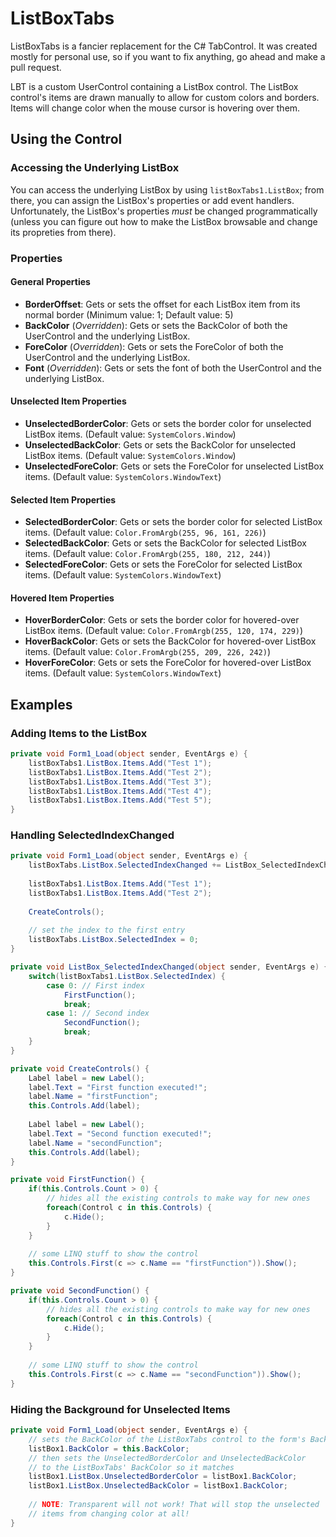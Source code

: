 # ListBoxTabs
ListBoxTabs is a fancier replacement for the C# TabControl. It was created mostly for personal use, so if you want to fix anything, go ahead and make a pull request.

LBT is a custom UserControl containing a ListBox control. The ListBox control's items are drawn manually to allow for custom colors and borders. Items will change color when the mouse cursor is hovering over them.

## Using the Control
### Accessing the Underlying ListBox
You can access the underlying ListBox by using `listBoxTabs1.ListBox`; from there, you can assign the ListBox's properties or add event handlers. Unfortunately, the ListBox's properties *must* be changed programmatically (unless you can figure out how to make the ListBox browsable and change its propreties from there).

### Properties

#### General Properties
* **BorderOffset**: Gets or sets the offset for each ListBox item from its normal border (Minimum value: 1; Default value: 5)
* **BackColor** (*Overridden*): Gets or sets the BackColor of both the UserControl and the underlying ListBox.
* **ForeColor** (*Overridden*): Gets or sets the ForeColor of both the UserControl and the underlying ListBox.
* **Font** (*Overridden*): Gets or sets the font of both the UserControl and the underlying ListBox.

#### Unselected Item Properties
* **UnselectedBorderColor**: Gets or sets the border color for unselected ListBox items. (Default value: `SystemColors.Window`)
* **UnselectedBackColor**: Gets or sets the BackColor for unselected ListBox items. (Default value: `SystemColors.Window`)
* **UnselectedForeColor**: Gets or sets the ForeColor for unselected ListBox items. (Default value: `SystemColors.WindowText`)

#### Selected Item Properties
* **SelectedBorderColor**: Gets or sets the border color for selected ListBox items. (Default value: `Color.FromArgb(255, 96, 161, 226)`)
* **SelectedBackColor**: Gets or sets the BackColor for selected ListBox items. (Default value: `Color.FromArgb(255, 180, 212, 244)`)
* **SelectedForeColor**: Gets or sets the ForeColor for selected ListBox items. (Default value: `SystemColors.WindowText`)

#### Hovered Item Properties
* **HoverBorderColor**: Gets or sets the border color for hovered-over ListBox items. (Default value: `Color.FromArgb(255, 120, 174, 229)`)
* **HoverBackColor**: Gets or sets the BackColor for hovered-over ListBox items. (Default value: `Color.FromArgb(255, 209, 226, 242)`)
* **HoverForeColor**: Gets or sets the ForeColor for hovered-over ListBox items. (Default value: `SystemColors.WindowText`)

## Examples
### Adding Items to the ListBox

```C#
private void Form1_Load(object sender, EventArgs e) {
	listBoxTabs1.ListBox.Items.Add("Test 1");
	listBoxTabs1.ListBox.Items.Add("Test 2");
	listBoxTabs1.ListBox.Items.Add("Test 3");
	listBoxTabs1.ListBox.Items.Add("Test 4");
	listBoxTabs1.ListBox.Items.Add("Test 5");
}
```

### Handling SelectedIndexChanged

```C#
private void Form1_Load(object sender, EventArgs e) {
	listBoxTabs.ListBox.SelectedIndexChanged += ListBox_SelectedIndexChanged;
	
	listBoxTabs1.ListBox.Items.Add("Test 1");
	listBoxTabs1.ListBox.Items.Add("Test 2");
	
	CreateControls();
	
	// set the index to the first entry
	listBoxTabs.ListBox.SelectedIndex = 0;
}

private void ListBox_SelectedIndexChanged(object sender, EventArgs e) {
    switch(listBoxTabs1.ListBox.SelectedIndex) {
		case 0: // First index
			FirstFunction();
			break;
		case 1: // Second index
			SecondFunction();
			break;
	}
}

private void CreateControls() {
    Label label = new Label();
    label.Text = "First function executed!";
    label.Name = "firstFunction";
    this.Controls.Add(label);
    
    Label label = new Label();
    label.Text = "Second function executed!";
    label.Name = "secondFunction";
    this.Controls.Add(label);
}

private void FirstFunction() {
    if(this.Controls.Count > 0) {
        // hides all the existing controls to make way for new ones
        foreach(Control c in this.Controls) {
            c.Hide();
        }
    }
    
    // some LINQ stuff to show the control
    this.Controls.First(c => c.Name == "firstFunction")).Show();
}

private void SecondFunction() {
    if(this.Controls.Count > 0) {
        // hides all the existing controls to make way for new ones
        foreach(Control c in this.Controls) {
            c.Hide();
        }
    }
    
    // some LINQ stuff to show the control
    this.Controls.First(c => c.Name == "secondFunction")).Show();
}
```

### Hiding the Background for Unselected Items
```C#
private void Form1_Load(object sender, EventArgs e) {
    // sets the BackColor of the ListBoxTabs control to the form's BackColor
    listBox1.BackColor = this.BackColor;
    // then sets the UnselectedBorderColor and UnselectedBackColor
    // to the ListBoxTabs' BackColor so it matches
    listBox1.ListBox.UnselectedBorderColor = listBox1.BackColor;
    listBox1.ListBox.UnselectedBackColor = listBox1.BackColor;
    
    // NOTE: Transparent will not work! That will stop the unselected
    // items from changing color at all!
}
```